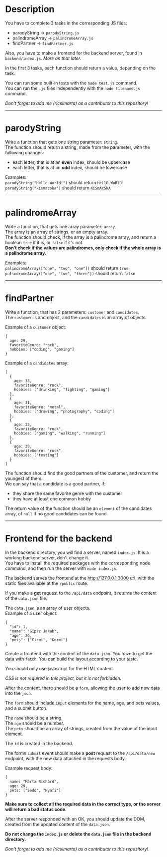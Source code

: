 # Description
You have to complete 3 tasks in the corresponding JS files:
  - parodyString -> `parodyString.js`
  - palindromeArray -> `palindromeArray.js`
  - findPartner -> `findPartner.js`

Also, you have to make a frontend for the backend server, found in `backend/index.js`. *More on that later.*

In the first 3 tasks, each function should return a value, depending on the task.

You can run some built-in tests with the `node test.js` command.  
You can run the `.js` files independently with the `node filename.js` command.

*Don't forget to add me (ricsimarta) as a contributor to this repository!*

---

# parodyString
Write a function that gets one string parameter: `string`.  
The function should return a string, made from the parameter, with the following changes:
  - each letter, that is at an **even** index, should be uppercase
  - each letter, that is at an **odd** index, should be lowercase

Examples:  
`parodyString("Hello World!")` should return `HeLlO WoRlD!`  
`parodyString("kismacska")` should return `KiSmAcSkA`

---

# palindromeArray
Write a function, that gets one array parameter: `array`.  
The array is an array of strings, or an empty array.  
The function should check, if the array is a palindrome array, and return a boolean `true` if it is, or `false` if it's not.  
**Don't check if the values are palindromes, only check if the whole array is a palindrome array.**

Examples:  
`palindromeArray(["one", "two", "one"])` should return `true`  
`palindromeArray(["one", "two", "three"])` should return `false`

---

# findPartner
Write a function, that has 2 parameters: `customer` and `candidates`.  
The `customer` is and object, and the `candidates` is an array of objects.  

Example of a `customer` object:
```
{
  age: 29,
  favoriteGenre: "rock",
  hobbies: ["coding", "gaming"]
}
```

Example of a `candidates` array:
```
[
  {
    age: 35,
    favoriteGenre: "rock",
    hobbies: ["drinking", "fighting", "gaming"]
  },
  {
    age: 31,
    favoriteGenre: "metal",
    hobbies: ["drawing", "photography", "coding"]
  },
  {
    age: 25,
    favoriteGenre: "rock",
    hobbies: ["gaming", "walking", "running"]
  },
  {
    age: 29,
    favoriteGenre: "rock",
    hobbies: ["testing"]
  }
]
```

The function should find the good partners of the customer,  and return the youngest of them.  
We can say that a candidate is a good partner, if:
  - they share the same favorite genre with the customer
  - they have at least one common hobby

The return value of the function should be an `element` of the candidates array, of `null` if no good candidates can be found.

---

# Frontend for the backend

In the backend directory, you will find a server, named `index.js`. It is a working backend server, don't change it.   
You have to install the required packages with the corresponding node command, and then run the server with `node index.js`.

The backend serves the frontend at the http://127.0.0.1:3000 url, with the static files available at the `/public` route.

If you make a **get** request to the `/api/data` endpoint, it returns the content of the `data.json` file.

The `data.json` is an array of user objects.  
Example of a user object:
```
{
  "id": 1,
  "name": "Gipsz Jakab",
  "age": 26,
  "pets": ["Cirmi", "Kormi"]
}
```

Create a frontend with the content of the `data.json`. You have to get the data with `fetch`. You can build the layout according to your taste.

You should only use javascript for the HTML content.

*CSS is not required in this project, but it is not forbidden.*

After the content, there should be a `form`, allowing the user to add new data into the `json`.

The `form` should include `input` elements for the name, age, and pets values, and a submit button.

The `name` should be a string.  
The `age` should be a number.  
The `pets` should be an array of strings, created from the value of the input element.

The `id` is created in the backend.

The forms `submit` event should make a **post** request to the `/api/data/new` endpoint, with the new data attached in the requests body.

Example request body:
```
{
  name: "Márta Richárd",
  age: 29,
  pets: ["Sedó", "Nyafi"]
}
```

**Make sure to collect all the required data in the correct type, or the server will return a bad status code.**

After the server responded with an OK, you should update the DOM, created from the updated content of the `data.json`.

**Do not change the `index.js` or delete the `data.json` file in the backend directory.**

*Don't forget to add me (ricsimarta) as a contributor to this repository!*